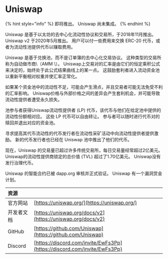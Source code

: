 # Uniswap

{% hint style="info" %}
即将推出。 Uniswap 尚未集成。
{% endhint %}

Uniswap 是基于以太坊的去中心化流动性协议和交易所，于2018年11月推出。 Uniswap v2 于2020年5月推出。 用户可以付一些费用来交换 ERC-20 代币，或者为流动性池提供代币以赚取费用。

Uniswap 是基于兑换池，而不是订单簿的去中心化交易协议。 这种类型的交易所称为自动做市商\（AMM \）。 Uniswap上交易对的汇率是由它们的恒定乘积公式来决定的，始终处于此公式结果曲线上的某一点。 这鼓励套利者进入流动资金池以重新平衡相对权重并使汇率正常化。

如果某个资金池中的流动性不足，可能会产生滑点，并且交易者可能无法免受不利的汇率影响。 Uniswap价格与外部价格之间的差异会产生套利机会，并可能导致流动性提供者遭受永久损失。

池参与者获得Uniswap流动性提供者 \(LP\) 代币，该代币与他们在给定池中提供的流动性份额相对应。 这些 LP 代币可以自由转让。 参与者可以随时进行代币对的赎回并退出对应的资金池。

寻求提高其代币流动性的代币发行者在流动性采矿活动中向流动性提供者提供激励。 新的代币发行者也已经在 Uniswap 池中推出了他们的代币。

现在，Uniswap 的交易量已超过许多传统交易所，每日交易量经常超过2亿美元。 Uniswap的流动性提供商锁定的总价值 \(TVL\) 超过了1.70亿美元。 Uniswap没有发行治理代币。

Uniswap 的智能合约已被 dapp.org 审核并正式验证。 Uniswap 有一个漏洞赏金计划。

| 资源 |  |
| :--- | :--- |
| 官方网站 | [https://uniswap.org/](https://uniswap.org/) |
| 开发者文档 | [https://uniswap.org/docs/v2](https://uniswap.org/docs/v2) |
| GitHub | [https://github.com/Uniswap](https://github.com/Uniswap) |
| Discord | [https://discord.com/invite/EwFs3Pp](https://discord.com/invite/EwFs3Pp) |

